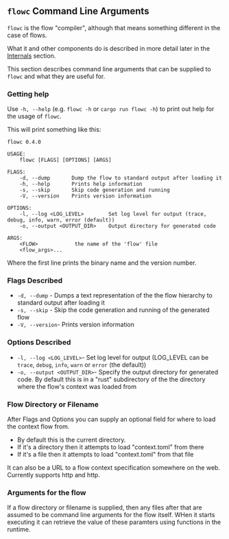 ## `flowc` Command Line Arguments
`flowc` is the flow "compiler", although that means something different in the case of flows. 

What it and other components do is described in more detail later in the [Internals](../internals/overview.md) section.

This section describes command line arguments that can be supplied to `flowc` and what they are useful for.

### Getting help
Use `-h, --help` (e.g. `flowc -h` or `cargo run flowc -h`) to print out help for the usage of `flowc`. 

This will print something like this:
``` 
flowc 0.4.0

USAGE:
    flowc [FLAGS] [OPTIONS] [ARGS]

FLAGS:
    -d, --dump       Dump the flow to standard output after loading it
    -h, --help       Prints help information
    -s, --skip       Skip code generation and running
    -V, --version    Prints version information

OPTIONS:
    -l, --log <LOG_LEVEL>        Set log level for output (trace, debug, info, warn, error (default))
    -o, --output <OUTPUT_DIR>    Output directory for generated code

ARGS:
    <FLOW>            the name of the 'flow' file
    <flow_args>...
```

Where the first line prints the binary name and the version number.

### Flags Described
* `-d, --dump` - Dumps a text representation of the the flow hierarchy to standard output after loading it
* `-s, --skip` - Skip the code generation and running of the generated flow
* `-V, --version`- Prints version information

### Options Described
* `-l, --log <LOG_LEVEL>`- Set log level for output (LOG_LEVEL can be `trace`, `debug`, `info`, `warn` or `error` (the default))
* `-o, --output <OUTPUT_DIR>`- Specify the output directory for generated code. By default this is in a "rust" 
subdirectory of the the directory where the flow's context was loaded from

### Flow Directory or Filename
After Flags and Options you can supply an optional field for where to load the context flow from.
* By default this is the current directory.
* If it's a directory then it attempts to load "context.toml" from there
* If it's a file then it attempts to load "context.toml" from that file

It can also be a URL to a flow context specification somewhere on the web. Currently supports http and http.

### Arguments for the flow
If a flow directory or filename is supplied, then any files after that are assumed to be command line arguments
for the flow itself. WHen it starts executing it can retrieve the value of these paramters using functions
in the runtime.